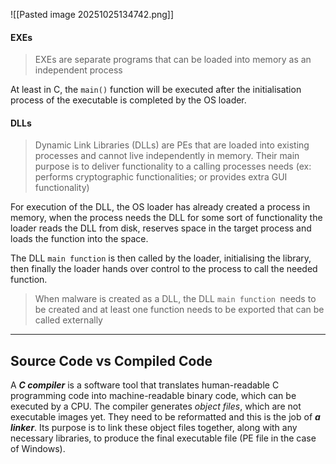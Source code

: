 
![[Pasted image 20251025134742.png]]

#### EXEs

> EXEs are separate programs that can be loaded into memory as an independent process

At least in C, the `main()` function will be executed after the initialisation process of the executable is completed by the OS loader.

#### DLLs

> Dynamic Link Libraries (DLLs) are PEs that are loaded into existing processes and cannot live independently in memory. Their main purpose is to deliver functionality to a calling processes needs (ex: performs cryptographic functionalities; or provides extra GUI functionality)

For execution of the DLL, the OS loader has already created a process in memory, when the process needs the DLL for some sort of functionality the loader reads the DLL from disk, reserves space in the target process and loads the function into the space.

The  DLL `main function` is then called by the loader, initialising the library, then finally the loader hands over control to the process to call the needed function.

> When malware is created as a DLL, the DLL `main function `needs to be created and at least one function needs to be exported that can be called externally


---

## Source Code vs Compiled Code

A **_C compiler_** is a software tool that translates human-readable C programming code into machine-readable binary code, which can be executed by a CPU. The compiler generates _object files_, which are not executable images yet. They need to be reformatted and this is the job of **_a linker_**. Its purpose is to link these object files together, along with any necessary libraries, to produce the final executable file (PE file in the case of Windows).